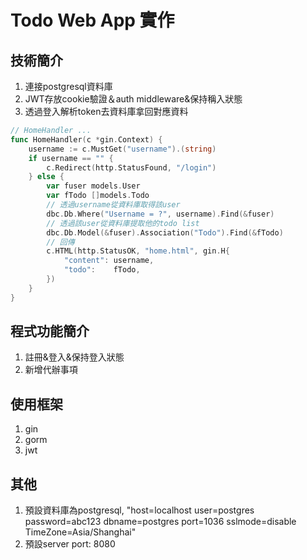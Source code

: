 # Todo Web App 實作

## 技術簡介
1. 連接postgresql資料庫
2. JWT存放cookie驗證＆auth middleware&保持稱入狀態
3. 透過登入解析token去資料庫拿回對應資料
```go
// HomeHandler ...
func HomeHandler(c *gin.Context) {
	username := c.MustGet("username").(string)
	if username == "" {
		c.Redirect(http.StatusFound, "/login")
	} else {
		var fuser models.User
		var fTodo []models.Todo
		// 透過username從資料庫取得該user
		dbc.Db.Where("Username = ?", username).Find(&fuser)
		// 透過該user從資料庫提取他的todo list
		dbc.Db.Model(&fuser).Association("Todo").Find(&fTodo)
		// 回傳
		c.HTML(http.StatusOK, "home.html", gin.H{
			"content": username,
			"todo":    fTodo,
		})
	}
}
```

## 程式功能簡介
1. 註冊&登入&保持登入狀態
2. 新增代辦事項

## 使用框架
1. gin
2. gorm
3. jwt

## 其他
1. 預設資料庫為postgresql, "host=localhost user=postgres password=abc123 dbname=postgres port=1036 sslmode=disable TimeZone=Asia/Shanghai"
2. 預設server port: 8080